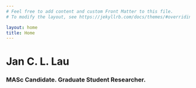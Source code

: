 ```yaml
---
# Feel free to add content and custom Front Matter to this file.
# To modify the layout, see https://jekyllrb.com/docs/themes/#overriding-theme-defaults

layout: home
title: Home
---
```

<!---![](../assets/working_on_exo.jpg){:class="img-responsive"}--->
# Jan C. L. Lau
### MASc Candidate. Graduate Student Researcher.
